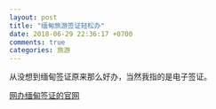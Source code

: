 ```yaml
---
layout: post
title: "缅甸旅游签证轻松办"
date: 2018-06-29 22:36:17 +0700
comments: true
categories: 旅游
---
```


从没想到缅甸签证原来那么好办，当然我指的是电子签证。

[网办缅甸签证的官网](https://evisa.moip.gov.mm/index.aspx)




